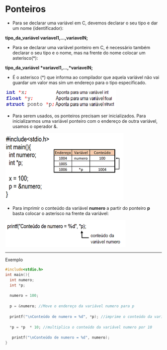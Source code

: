 # Ponteiros
+ <p>Para se declarar uma variável em C, devemos declarar o seu tipo e dar um nome (identificador):</p>
<b>tipo_da_variável variavel1,...,variavelN;</b>

+ <p>Para se declarar uma variável ponteiro em C, é necessário também declarar o seu tipo e o nome, mas na frente do nome colocar um asterisco(*):</p>
<b>tipo_da_variável *variavel1,...,*variavelN;</b>

+ <p>É o asterisco (*) que informa ao compilador que aquela variável não vai guardar um valor mas sim um endereço para o tipo especificado.
</p>

![figura](/markdowns/declaracao.png) 

+ Para serem usados, os ponteiros precisam ser inicializados. Para inicializarmos uma variável ponteiro com o endereço de outra variável, usamos o operador &. 

![figura1](/markdowns/ponteiro.png) 

+ Para imprimir o conteúdo da variável <b>numero</b> a partir do ponteiro <b>p</b> basta colocar o asterisco na frente da variável:
  
![figura2](/markdowns/printf.png) 

---
Exemplo
``` C runnable
#include<stdio.h>
int main(){
  int numero;
  int *p;

  numero = 100;

  p = &numero; //Move o endereço da variável numero para p

  printf("\nConteúdo de numero = %d", *p); //imprime o conteúdo da variável numero

  *p = *p  * 10; //multiplica o conteúdo da variável numero por 10

   printf("\nConteúdo de numero = %d", numero);
}
```

